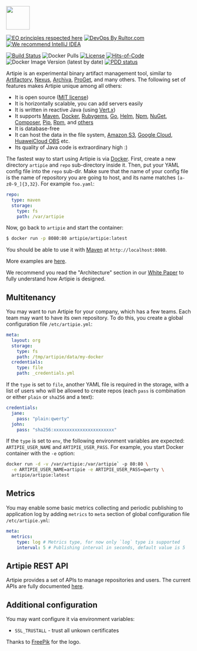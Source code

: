 <img src="https://www.artipie.com/logo.svg" width="64px" height="64px"/>

[![EO principles respected here](https://www.elegantobjects.org/badge.svg)](https://www.elegantobjects.org)
[![DevOps By Rultor.com](http://www.rultor.com/b/artipie/artipie)](http://www.rultor.com/p/artipie/artipie)
[![We recommend IntelliJ IDEA](https://www.elegantobjects.org/intellij-idea.svg)](https://www.jetbrains.com/idea/)

[![Build Status](https://img.shields.io/travis/artipie/artipie/master.svg)](https://travis-ci.org/artipie/artipie)
![Docker Pulls](https://img.shields.io/docker/pulls/artipie/artipie)
[![License](https://img.shields.io/badge/license-MIT-green.svg)](https://github.com/artipie/artipie/blob/master/LICENSE.txt)
[![Hits-of-Code](https://hitsofcode.com/github/artipie/artipie)](https://hitsofcode.com/view/github/artipie/artipie)
![Docker Image Version (latest by date)](https://img.shields.io/docker/v/artipie/artipie?label=DockerHub&sort=date)
[![PDD status](http://www.0pdd.com/svg?name=artipie/artipie)](http://www.0pdd.com/p?name=artipie/artipie)

Artipie is an experimental binary artifact management tool, similar to
[Artifactory](https://jfrog.com/artifactory/),
[Nexus](https://www.sonatype.com/product-nexus-repository),
[Archiva](https://archiva.apache.org/),
[ProGet](https://inedo.com/proget),
and many others.
The following set of features makes Artipie unique among all others:

  * It is open source ([MIT license](https://github.com/artipie/artipie/blob/master/LICENSE.txt))
  * It is horizontally scalable, you can add servers easily
  * It is written in reactive Java (using [Vert.x](https://vertx.io/))
  * It supports
    [Maven](./examples/maven),
    [Docker](./examples/docker),
    [Rubygems](./examples/gem),
    [Go](./examples/go),
    [Helm](./examples/helm),
    [Npm](./examples/npm),
    [NuGet](./examples/nuget),
    [Composer](./examples/php),
    [Pip](./examples/pypi),
    [Rpm](./examples/rpm),
    and [others](./examples)
  * It is database-free
  * It can host the data in the file system,
    [Amazon S3](https://aws.amazon.com/s3/),
    [Google Cloud](https://cloud.google.com/products/storage/),
    [HuaweiCloud OBS](https://www.huaweicloud.com/en-us/product/obs.html) etc.
  * Its quality of Java code is extraordinary high :)

The fastest way to start using Artipie is via
[Docker](https://docs.docker.com/get-docker/). First,
create a new directory `artipie` and `repo` sub-directory inside it. Then, put your
YAML config file into the `repo` sub-dir. Make sure that the name of your config file
is the name of repository you are going to host, and its name matches `[a-z0-9_]{3,32}`.
For example `foo.yaml`:

```yaml
repo:
  type: maven
  storage:
    type: fs
    path: /var/artipie
```

Now, go back to `artipie` and start the container:

```bash
$ docker run -p 8080:80 artipie/artipie:latest
```

You should be able to use it with [Maven](https://maven.apache.org/)
at `http://localhost:8080`.

More examples are [here](./examples).

We recommend you read the "Architecture" section in our
[White Paper](https://github.com/artipie/white-paper) to fully
understand how Artipie is designed.

## Multitenancy

You may want to run Artipie for your company, which has a few teams.
Each team may want to have its own repository. To do this, you create
a global configuration file `/etc/artipie.yml`:

```yaml
meta:
  layout: org
  storage:
    type: fs
    path: /tmp/artipie/data/my-docker
  credentials:
    type: file
    path: _credentials.yml
```

If the `type` is set to `file`, another YAML file is required in the storage, with
a list of users who will be allowed to create repos
(each `pass` is combination or either `plain` or `sha256` and a text):


```yaml
credentials:
  jane:
    pass: "plain:qwerty"
  john:
    pass: "sha256:xxxxxxxxxxxxxxxxxxxxxxx"
```

If the `type` is set to `env`, the following environment variables are expected:
`ARTIPIE_USER_NAME` and `ARTIPIE_USER_PASS`. For example, you start
Docker container with the `-e` option:

```bash
docker run -d -v /var/artipie:/var/artipie` -p 80:80 \
  -e ARTIPIE_USER_NAME=artipie -e ARTIPIE_USER_PASS=qwerty \
  artipie/artipie:latest
```

## Metrics

You may enable some basic metrics collecting and periodic publishing to application log
by adding `metrics` to `meta` section of global configuration file `/etc/artipie.yml`:

```yaml
meta:
  metrics:
    type: log # Metrics type, for now only `log` type is supported
    interval: 5 # Publishing interval in seconds, default value is 5
```

## Artipie REST API

Artipie provides a set of APIs to manage repositories and users.  The current APIs are fully documented [here](./REST_API.md).

## Additional configuration

You may want configure it via environment variables:

  - `SSL_TRUSTALL` - trust all unkown certificates

Thanks to [FreePik](https://www.freepik.com/free-photos-vectors/party) for the logo.


